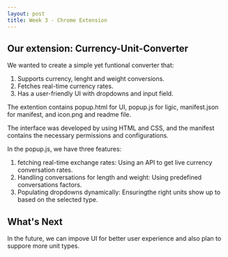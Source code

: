```yaml
---
layout: post
title: Week 3 - Chrome Extension
---
```


## Our extension: Currency-Unit-Converter

We wanted to create a simple yet funtional converter that: 
1. Supports currency, lenght and weight conversions.
2. Fetches real-time currency rates.
3. Has a user-friendly UI with dropdowns and input field.
<!--more-->

The extention contains popup.html for UI, popup.js for ligic, manifest.json for manifest, and icon.png and readme file.

The interface was developed by using HTML and CSS, and the manifest contains the necessary permissions and configurations.

In the popup.js, we have three features:
1. fetching real-time exchange rates: Using an API to get live currency conversation rates.
2. Handling conversations for length and weight: Using predefined conversations factors.
3. Populating dropdowns dynamically: Ensuringthe right units show up to based on the selected type.

## What's Next

In the future, we can impove UI for better user experience and also plan to suppore more unit types. 

